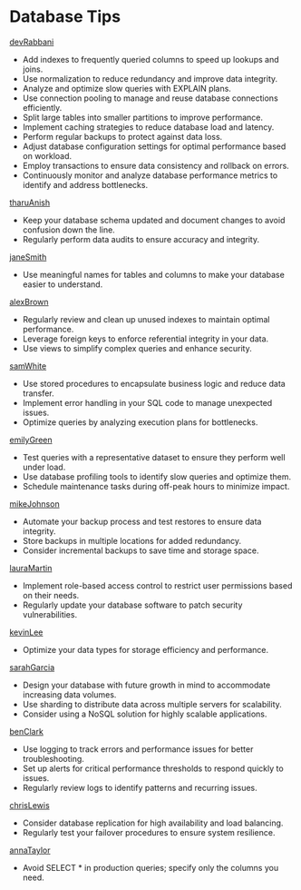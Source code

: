 # Database Tips

[devRabbani](https://github.com/devRabbani)

- Add indexes to frequently queried columns to speed up lookups and joins.
- Use normalization to reduce redundancy and improve data integrity.
- Analyze and optimize slow queries with EXPLAIN plans.
- Use connection pooling to manage and reuse database connections efficiently.
- Split large tables into smaller partitions to improve performance.
- Implement caching strategies to reduce database load and latency.
- Perform regular backups to protect against data loss.
- Adjust database configuration settings for optimal performance based on workload.
- Employ transactions to ensure data consistency and rollback on errors.
- Continuously monitor and analyze database performance metrics to identify and address bottlenecks.

[tharuAnish](https://github.com/tharuAnish)

- Keep your database schema updated and document changes to avoid confusion down the line.
- Regularly perform data audits to ensure accuracy and integrity.

[janeSmith](https://github.com/janeSmith)

- Use meaningful names for tables and columns to make your database easier to understand.

[alexBrown](https://github.com/alexBrown)

- Regularly review and clean up unused indexes to maintain optimal performance.
- Leverage foreign keys to enforce referential integrity in your data.
- Use views to simplify complex queries and enhance security.

[samWhite](https://github.com/samWhite)

- Use stored procedures to encapsulate business logic and reduce data transfer.
- Implement error handling in your SQL code to manage unexpected issues.
- Optimize queries by analyzing execution plans for bottlenecks.

[emilyGreen](https://github.com/emilyGreen)

- Test queries with a representative dataset to ensure they perform well under load.
- Use database profiling tools to identify slow queries and optimize them.
- Schedule maintenance tasks during off-peak hours to minimize impact.

[mikeJohnson](https://github.com/mikeJohnson)

- Automate your backup process and test restores to ensure data integrity.
- Store backups in multiple locations for added redundancy.
- Consider incremental backups to save time and storage space.

[lauraMartin](https://github.com/lauraMartin)

- Implement role-based access control to restrict user permissions based on their needs.
- Regularly update your database software to patch security vulnerabilities.

[kevinLee](https://github.com/kevinLee)

- Optimize your data types for storage efficiency and performance.

[sarahGarcia](https://github.com/sarahGarcia)

- Design your database with future growth in mind to accommodate increasing data volumes.
- Use sharding to distribute data across multiple servers for scalability.
- Consider using a NoSQL solution for highly scalable applications.

[benClark](https://github.com/benClark)

- Use logging to track errors and performance issues for better troubleshooting.
- Set up alerts for critical performance thresholds to respond quickly to issues.
- Regularly review logs to identify patterns and recurring issues.

[chrisLewis](https://github.com/chrisLewis)

- Consider database replication for high availability and load balancing.
- Regularly test your failover procedures to ensure system resilience.

[annaTaylor](https://github.com/annaTaylor)

- Avoid SELECT \* in production queries; specify only the columns you need.
